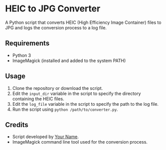 # HEIC to JPG Converter

A Python script that converts HEIC (High Efficiency Image Container) files to JPG and logs the conversion process to a log file.

## Requirements

- Python 3
- ImageMagick (installed and added to the system PATH)

## Usage

1. Clone the repository or download the script.
2. Edit the `input_dir` variable in the script to specify the directory containing the HEIC files.
3. Edit the `log_file` variable in the script to specify the path to the log file.
4. Run the script using `python /path/to/converter.py`.

## Credits

- Script developed by [Your Name](https://github.com/your-username).
- ImageMagick command line tool used for the conversion process.
